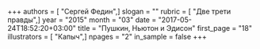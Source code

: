 +++
authors = [ "Сергей Федин",]
slogan = ""
rubric = [ "Две трети правды",]
year = "2015"
month = "03"
date = "2017-05-24T18:52:20+03:00"
title = "Пушкин, Ньютон и Эдисон"
first_page = "18"
illustrators = [ "Капыч",]
npages = "2"
in_sample = false
+++
